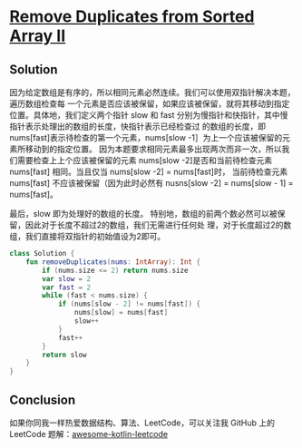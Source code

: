 # [Remove Duplicates from Sorted Array II][title]

## Solution
因为给定数组是有序的，所以相同元素必然连续。我们可以使用双指针解决本题，遍历数组检查每
一个元素是否应该被保留，如果应该被保留，就将其移动到指定位置。具体地，我们定义两个指针
slow 和 fast 分别为慢指针和快指针，其中慢指针表示处理出的数组的长度，快指针表示已经检查过
的数组的长度，即 nums[fast]表示待检查的第一个元素，nums[slow -1］为上一个应该被保留的元
素所移动到的指定位置。
因为本题要求相同元素最多出现两次而非一次，所以我们需要检查上上个应该被保留的元素
nums[slow -2]是否和当前待检查元素 nums[fast] 相同。当且仅当 nums[slow -2] = nums[fast]时，
当前待检查元素 nums[fast] 不应该被保留（因为此时必然有 nusns[slow -2] = nums[slow - 1] = nums[fast]。

最后，slow 即为处理好的数组的长度。
特别地，数组的前两个数必然可以被保留，因此对于长度不超过2的数组，我们无需进行任何处 理，对于长度超过2的数组，我们直接将双指针的初始值设为2即可。

```kotlin
class Solution {
    fun removeDuplicates(nums: IntArray): Int {
        if (nums.size <= 2) return nums.size
        var slow = 2
        var fast = 2
        while (fast < nums.size) {
            if (nums[slow - 2] != nums[fast]) {
                nums[slow] = nums[fast]
                slow++
            }
            fast++
        }
        return slow
    }
}

```

## Conclusion
如果你同我一样热爱数据结构、算法、LeetCode，可以关注我 GitHub 上的 LeetCode 题解：[awesome-kotlin-leetcode][akl]

[title]: https://leetcode.cn/problems/remove-duplicates-from-sorted-array-ii/description/?envType=study-plan-v2&envId=top-interview-150
[akl]: https://github.com/NightXlt/awesome-kotlin-leetcode
